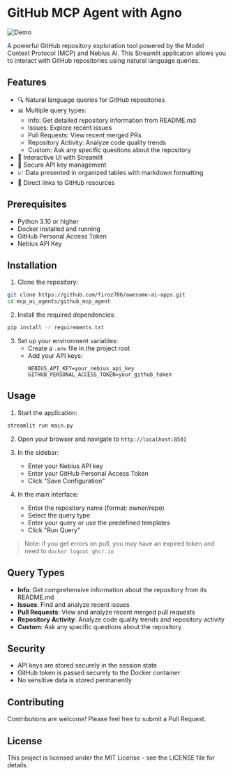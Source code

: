 # GitHub MCP Agent with Agno

![Demo](./assets/demo.gif)

A powerful GitHub repository exploration tool powered by the Model Context Protocol (MCP) and Nebius AI. This Streamlit application allows you to interact with GitHub repositories using natural language queries.

## Features

- 🔍 Natural language queries for GitHub repositories
- 📊 Multiple query types:
  - Info: Get detailed repository information from README.md
  - Issues: Explore recent issues
  - Pull Requests: View recent merged PRs
  - Repository Activity: Analyze code quality trends
  - Custom: Ask any specific questions about the repository
- 🎯 Interactive UI with Streamlit
- 🔐 Secure API key management
- 📈 Data presented in organized tables with markdown formatting
- 🔗 Direct links to GitHub resources

## Prerequisites

- Python 3.10 or higher
- Docker installed and running
- GitHub Personal Access Token
- Nebius API Key

## Installation

1. Clone the repository:

```bash
git clone https://github.com/firoz786/awesome-ai-apps.git
cd mcp_ai_agents/github_mcp_agent
```

2. Install the required dependencies:

```bash
pip install -r requirements.txt
```

3. Set up your environment variables:
   - Create a `.env` file in the project root
   - Add your API keys:
     ```
     NEBIUS_API_KEY=your_nebius_api_key
     GITHUB_PERSONAL_ACCESS_TOKEN=your_github_token
     ```

## Usage

1. Start the application:

```bash
streamlit run main.py
```

2. Open your browser and navigate to `http://localhost:8501`

3. In the sidebar:

   - Enter your Nebius API key
   - Enter your GitHub Personal Access Token
   - Click "Save Configuration"

4. In the main interface:
   - Enter the repository name (format: owner/repo)
   - Select the query type
   - Enter your query or use the predefined templates
   - Click "Run Query"

> Note: if you get errors on pull, you may have an expired token and need to `docker logout ghcr.io`

## Query Types

- **Info**: Get comprehensive information about the repository from its README.md
- **Issues**: Find and analyze recent issues
- **Pull Requests**: View and analyze recent merged pull requests
- **Repository Activity**: Analyze code quality trends and repository activity
- **Custom**: Ask any specific questions about the repository

## Security

- API keys are stored securely in the session state
- GitHub token is passed securely to the Docker container
- No sensitive data is stored permanently

## Contributing

Contributions are welcome! Please feel free to submit a Pull Request.

## License

This project is licensed under the MIT License - see the LICENSE file for details.

